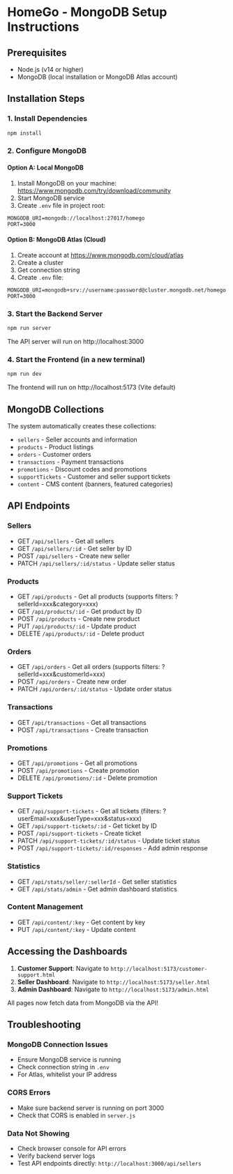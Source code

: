 # HomeGo - MongoDB Setup Instructions

## Prerequisites
- Node.js (v14 or higher)
- MongoDB (local installation or MongoDB Atlas account)

## Installation Steps

### 1. Install Dependencies
```bash
npm install
```

### 2. Configure MongoDB

#### Option A: Local MongoDB
1. Install MongoDB on your machine: https://www.mongodb.com/try/download/community
2. Start MongoDB service
3. Create `.env` file in project root:
```env
MONGODB_URI=mongodb://localhost:27017/homego
PORT=3000
```

#### Option B: MongoDB Atlas (Cloud)
1. Create account at https://www.mongodb.com/cloud/atlas
2. Create a cluster
3. Get connection string
4. Create `.env` file:
```env
MONGODB_URI=mongodb+srv://username:password@cluster.mongodb.net/homego
PORT=3000
```

### 3. Start the Backend Server
```bash
npm run server
```

The API server will run on http://localhost:3000

### 4. Start the Frontend (in a new terminal)
```bash
npm run dev
```

The frontend will run on http://localhost:5173 (Vite default)

## MongoDB Collections

The system automatically creates these collections:
- `sellers` - Seller accounts and information
- `products` - Product listings
- `orders` - Customer orders
- `transactions` - Payment transactions
- `promotions` - Discount codes and promotions
- `supportTickets` - Customer and seller support tickets
- `content` - CMS content (banners, featured categories)

## API Endpoints

### Sellers
- GET `/api/sellers` - Get all sellers
- GET `/api/sellers/:id` - Get seller by ID
- POST `/api/sellers` - Create new seller
- PATCH `/api/sellers/:id/status` - Update seller status

### Products
- GET `/api/products` - Get all products (supports filters: ?sellerId=xxx&category=xxx)
- GET `/api/products/:id` - Get product by ID
- POST `/api/products` - Create new product
- PUT `/api/products/:id` - Update product
- DELETE `/api/products/:id` - Delete product

### Orders
- GET `/api/orders` - Get all orders (supports filters: ?sellerId=xxx&customerId=xxx)
- POST `/api/orders` - Create new order
- PATCH `/api/orders/:id/status` - Update order status

### Transactions
- GET `/api/transactions` - Get all transactions
- POST `/api/transactions` - Create transaction

### Promotions
- GET `/api/promotions` - Get all promotions
- POST `/api/promotions` - Create promotion
- DELETE `/api/promotions/:id` - Delete promotion

### Support Tickets
- GET `/api/support-tickets` - Get all tickets (filters: ?userEmail=xxx&userType=xxx&status=xxx)
- GET `/api/support-tickets/:id` - Get ticket by ID
- POST `/api/support-tickets` - Create ticket
- PATCH `/api/support-tickets/:id/status` - Update ticket status
- POST `/api/support-tickets/:id/responses` - Add admin response

### Statistics
- GET `/api/stats/seller/:sellerId` - Get seller statistics
- GET `/api/stats/admin` - Get admin dashboard statistics

### Content Management
- GET `/api/content/:key` - Get content by key
- PUT `/api/content/:key` - Update content

## Accessing the Dashboards

1. **Customer Support**: Navigate to `http://localhost:5173/customer-support.html`
2. **Seller Dashboard**: Navigate to `http://localhost:5173/seller.html`
3. **Admin Dashboard**: Navigate to `http://localhost:5173/admin.html`

All pages now fetch data from MongoDB via the API!

## Troubleshooting

### MongoDB Connection Issues
- Ensure MongoDB service is running
- Check connection string in `.env`
- For Atlas, whitelist your IP address

### CORS Errors
- Make sure backend server is running on port 3000
- Check that CORS is enabled in `server.js`

### Data Not Showing
- Check browser console for API errors
- Verify backend server logs
- Test API endpoints directly: `http://localhost:3000/api/sellers`
